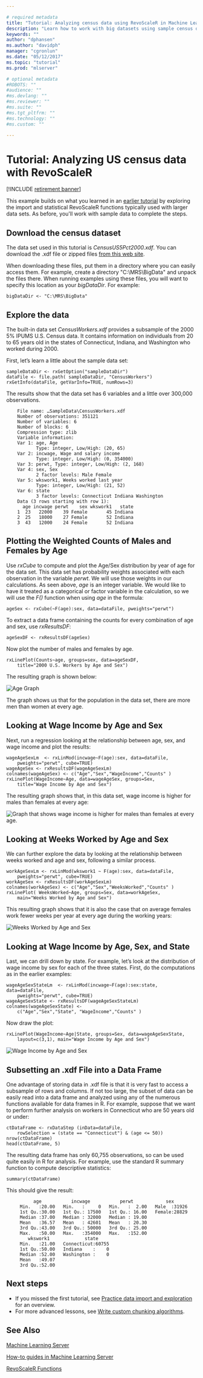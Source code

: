 ```yaml
---

# required metadata
title: "Tutorial: Analyzing census data using RevoScaleR in Machine Learning Server "
description: "Learn how to work with big datasets using sample census data in this RevoScaleR tutorial walkthrough."
keywords: ""
author: "dphansen"
ms.author: "davidph"
manager: "cgronlun"
ms.date: "05/12/2017"
ms.topic: "tutorial"
ms.prod: "mlserver"

# optional metadata
#ROBOTS: ""
#audience: ""
#ms.devlang: ""
#ms.reviewer: ""
#ms.suite: ""
#ms.tgt_pltfrm: ""
#ms.technology: ""
#ms.custom: ""

---
```


# Tutorial: Analyzing US census data with RevoScaleR

[!INCLUDE [retirement banner](~/includes/machine-learning-server-retirement.md)]

This example builds on what you learned in an [earlier tutorial](tutorial-revoscaler-data-import-transform.md) by exploring the import and statistical RevoScaleR functions typically used with larger data sets. As before, you'll work with sample data to complete the steps.

## Download the census dataset

The data set used in this tutorial is *CensusUS5Pct2000.xdf*. You can download the .xdf file or zipped files [from this web site](https://go.microsoft.com/fwlink/?LinkID=698896&clcid=0x409).

When downloading these files, put them in a directory where you can easily access them. For example, create a directory "C:\MRS\BigData" and unpack the files there. When running examples using these files, you will want to specify this location as your *bigDataDir*. For example:

```
bigDataDir <- "C:\MRS\BigData"
```

## Explore the data

The built-in data set *CensusWorkers.xdf* provides a subsample of the 2000 5% IPUMS U.S. Census data. It contains information on individuals from 20 to 65 years old in the states of Connecticut, Indiana, and Washington who worked during 2000.

First, let’s learn a little about the sample data set:

```
sampleDataDir <- rxGetOption("sampleDataDir")
dataFile <- file.path( sampleDataDir, "CensusWorkers")
rxGetInfo(dataFile, getVarInfo=TRUE, numRows=3)
```

The results show that the data set has 6 variables and a little over 300,000 observations.

```
	File name: …SampleData\CensusWorkers.xdf
	Number of observations: 351121
	Number of variables: 6
	Number of blocks: 6
	Compression type: zlib
	Variable information:
	Var 1: age, Age
	       Type: integer, Low/High: (20, 65)
	Var 2: incwage, Wage and salary income
	       Type: integer, Low/High: (0, 354000)
	Var 3: perwt, Type: integer, Low/High: (2, 168)
	Var 4: sex, Sex
	       2 factor levels: Male Female
	Var 5: wkswork1, Weeks worked last year
	       Type: integer, Low/High: (21, 52)
	Var 6: state
	       3 factor levels: Connecticut Indiana Washington
	Data (3 rows starting with row 1):
	  age incwage perwt    sex wkswork1   state
	1  23   22000    39 Female       45 Indiana
	2  25   18000    27 Female       52 Indiana
	3  43   12000    24 Female       52 Indiana
```

## Plotting the Weighted Counts of Males and Females by Age

Use *rxCube* to compute and plot the Age/Sex distribution by year of age for the data set. This data set has probability weights associated with each observation in the variable *perwt*. We will use those weights in our calculations. As seen above, *age* is an integer variable.  We would like to have it treated as a categorical or factor variable in the calculation, so we will use the *F()* function when using *age* in the formula:

```
ageSex <- rxCube(~F(age):sex, data=dataFile, pweights="perwt")
```

To extract a data frame containing the counts for every combination of age and sex, use *rxResultsDF*:

```
ageSexDF <- rxResultsDF(ageSex)
```

Now plot the number of males and females by age.

```
rxLinePlot(Counts~age, groups=sex, data=ageSexDF,
	title="2000 U.S. Workers by Age and Sex")
```

The resulting graph is shown below:

![Age Graph](./media/tutorial-revoscaler-large-data-census/age_graph.png)

The graph shows us that for the population in the data set, there are more men than women at every age.

## Looking at Wage Income by Age and Sex

Next, run a regression looking at the relationship between age, sex, and wage income and plot the results:

```
wageAgeSexLm  <- rxLinMod(incwage~F(age):sex, data=dataFile,
	pweights="perwt", cube=TRUE)
wageAgeSex <- rxResultsDF(wageAgeSexLm)
colnames(wageAgeSex) <- c("Age","Sex","WageIncome","Counts" )
rxLinePlot(WageIncome~Age, data=wageAgeSex, groups=Sex,
	title="Wage Income by Age and Sex")
```

The resulting graph shows that, in this data set, wage income is higher for males than females at every age:

![Graph that shows wage income is higher for males than females at every age.](./media/tutorial-revoscaler-large-data-census/wage_income_age_graph.png)

## Looking at Weeks Worked by Age and Sex

We can further explore the data by looking at the relationship between weeks worked and age and sex, following a similar process.

```
workAgeSexLm <- rxLinMod(wkswork1 ~ F(age):sex, data=dataFile,
	pweights="perwt", cube=TRUE)
workAgeSex <- rxResultsDF(workAgeSexLm)
colnames(workAgeSex) <- c("Age","Sex","WeeksWorked","Counts" )
rxLinePlot( WeeksWorked~Age, groups=Sex, data=workAgeSex,
	main="Weeks Worked by Age and Sex")
```

This resulting graph shows that it is also the case that on average females work fewer weeks per year at every age during the working years:

![Weeks Worked by Age and Sex](./media/tutorial-revoscaler-large-data-census/weeks_worked_age_graph.png)

## Looking at Wage Income by Age, Sex, and State

Last, we can drill down by state.  For example, let’s look at the distribution of wage income by sex for each of the three states. First, do the computations as in the earlier examples:

```
wageAgeSexStateLm  <- rxLinMod(incwage~F(age):sex:state, data=dataFile,
	pweights="perwt", cube=TRUE)
wageAgeSexState <- rxResultsDF(wageAgeSexStateLm)
colnames(wageAgeSexState) <-
	c("Age","Sex","State", "WageIncome","Counts" )
```

Now draw the plot:

```
rxLinePlot(WageIncome~Age|State, groups=Sex, data=wageAgeSexState,
	layout=c(3,1), main="Wage Income by Age and Sex")
```

![Wage Income by Age and Sex](./media/tutorial-revoscaler-large-data-census/wage_income_age_graph_2.png)

## Subsetting an .xdf File into a Data Frame

One advantage of storing data in .xdf file is that it is very fast to access a subsample of rows and columns.  If not too large, the subset of data can be easily read into a data frame and analyzed using any of the numerous functions available for data frames in R.  For example, suppose that we want to perform further analysis on workers in Connecticut who are 50 years old or under:

```
ctDataFrame <- rxDataStep (inData=dataFile,
	rowSelection = (state == "Connecticut") & (age <= 50))
nrow(ctDataFrame)
head(ctDataFrame, 5)
```

The resulting data frame has only 60,755 observations, so can be used quite easily in R for analysis. For example, use the standard R summary function to compute descriptive statistics:

```
summary(ctDataFrame)
```

This should give the result:

```
	      age           incwage           perwt            sex       
	 Min.   :20.00   Min.   :     0   Min.   :  2.00   Male  :31926  
	 1st Qu.:30.00   1st Qu.: 17500   1st Qu.: 16.00   Female:28829  
	 Median :37.00   Median : 32000   Median : 19.00                 
	 Mean   :36.57   Mean   : 42601   Mean   : 20.30                 
	 3rd Qu.:43.00   3rd Qu.: 50000   3rd Qu.: 25.00                 
	 Max.   :50.00   Max.   :354000   Max.   :152.00                 
	    wkswork1             state      
	 Min.   :21.00   Connecticut:60755  
	 1st Qu.:50.00   Indiana    :    0  
	 Median :52.00   Washington :    0  
	 Mean   :49.07                      
	 3rd Qu.:52.00
```

## Next steps

- If you missed the first tutorial, see [Practice data import and exploration](tutorial-revoscaler-data-import-transform.md) for an overview.
- For more advanced lessons, see [Write custom chunking algorithms](how-to-developer-write-chunking-algorithms.md).

## See Also

[Machine Learning Server](../what-is-machine-learning-server.md)	

[How-to guides in Machine Learning Server](how-to-introduction.md)

[RevoScaleR Functions](../r-reference/revoscaler/revoscaler.md)
